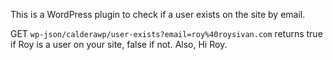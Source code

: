 This is a WordPress plugin to check if a user exists on the site by email.

GET `wp-json/calderawp/user-exists?email=roy%40roysivan.com` returns true if Roy is a user on your site, false if not. Also, Hi Roy.